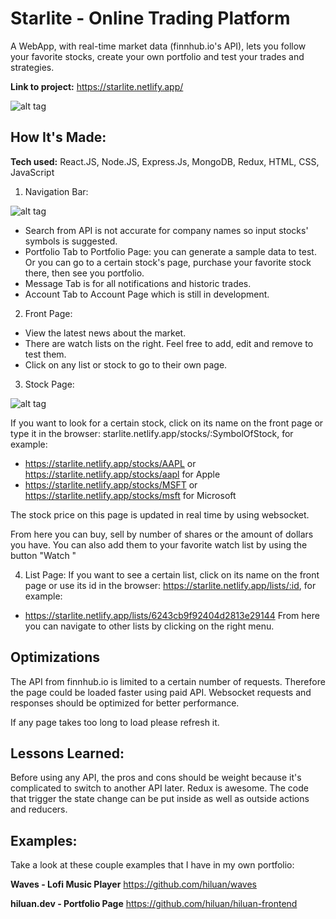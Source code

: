 # Starlite - Online Trading Platform
A WebApp, with real-time market data (finnhub.io's API), lets you follow your favorite stocks, create your own portfolio and test your trades and strategies.

**Link to project:** https://starlite.netlify.app/

![alt tag](https://i.ibb.co/1JDQ6Yv/starlite-online-trading-platform-hiluan-1.jpg)

## How It's Made:

**Tech used:** React.JS, Node.JS, Express.Js, MongoDB, Redux, HTML, CSS, JavaScript

1. Navigation Bar:

![alt tag](https://i.ibb.co/dg8Hspy/starlite-online-trading-platform-hiluan-2.jpg)

- Search from API is not accurate for company names so input stocks' symbols is suggested.
- Portfolio Tab to Portfolio Page: you can generate a sample data to test. Or you can go to a certain stock's page, purchase your favorite stock there, then see you portfolio. 
- Message Tab is for all notifications and historic trades.
- Account Tab to Account Page which is still in development.

2. Front Page:
- View the latest news about the market.
- There are watch lists on the right. Feel free to add, edit and remove to test them.
- Click on any list or stock to go to their own page.  

3. Stock Page:

![alt tag](https://i.ibb.co/dg8Hspy/starlite-online-trading-platform-hiluan-3.jpg)

If you want to look for a certain stock, click on its name on the front page or type it in the browser: starlite.netlify.app/stocks/:SymbolOfStock, for example:
- https://starlite.netlify.app/stocks/AAPL or https://starlite.netlify.app/stocks/aapl for Apple
- https://starlite.netlify.app/stocks/MSFT or https://starlite.netlify.app/stocks/msft for Microsoft
  
The stock price on this page is updated in real time by using websocket. 

From here you can buy, sell by number of shares or the amount of dollars you have. 
You can also add them to your favorite watch list by using the button "Watch <Symbol>"

4. List Page:
If you want to see a certain list, click on its name on the front page or use its id in the browser: https://starlite.netlify.app/lists/:id, for example: 
- https://starlite.netlify.app/lists/6243cb9f92404d2813e29144
From here you can navigate to other lists by clicking on the right menu.

## Optimizations

The API from finnhub.io is limited to a certain number of requests. Therefore the page could be loaded faster using paid API. 
Websocket requests and responses should be optimized for better performance.

If any page takes too long to load please refresh it. 

## Lessons Learned:

Before using any API, the pros and cons should be weight because it's complicated to switch to another API later. 
Redux is awesome. The code that trigger the state change can be put inside as well as outside actions and reducers. 
  
  

## Examples:
Take a look at these couple examples that I have in my own portfolio:

**Waves - Lofi Music Player** https://github.com/hiluan/waves

**hiluan.dev - Portfolio Page** https://github.com/hiluan/hiluan-frontend




